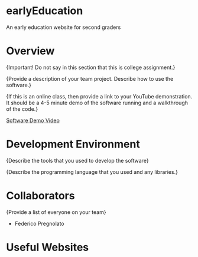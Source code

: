 # earlyEducation
An early education website for second graders 

# Overview

{Important!  Do not say in this section that this is college assignment.}

{Provide a description of your team project.  Describe how to use the software.}

{If this is an online class, then provide a link to your YouTube demonstration.  It should be a 4-5 minute demo of the software running and a walkthrough of the code.}

[Software Demo Video](http://youtube.link.goes.here)

# Development Environment

{Describe the tools that you used to develop the software}

{Describe the programming language that you used and any libraries.}

# Collaborators

{Provide a list of everyone on your team}
* Federico Pregnolato
# Useful Websites
